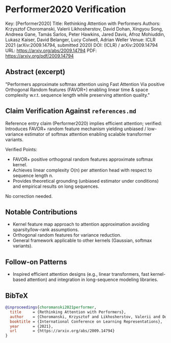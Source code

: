 # Performer2020 Verification

Key: [Performer2020]
Title: Rethinking Attention with Performers
Authors: Krzysztof Choromanski, Valerii Likhosherstov, David Dohan, Xingyou Song, Andreea Gane, Tamás Sarlos, Peter Hawkins, Jared Davis, Afroz Mohiuddin, Lukasz Kaiser, David Belanger, Lucy Colwell, Adrian Weller
Venue: ICLR 2021 (arXiv:2009.14794, submitted 2020)
DOI: (ICLR) / arXiv:2009.14794
URL: <https://arxiv.org/abs/2009.14794>
PDF: <https://arxiv.org/pdf/2009.14794>

## Abstract (excerpt)

"Performers approximate softmax attention using Fast Attention Via positive Orthogonal Random features (FAVOR+) enabling linear time & space complexity w.r.t. sequence length while preserving attention quality."

## Claim Verification Against `references.md`

Reference entry claim (Performer2020) implies efficient attention; verified: Introduces FAVOR+ random feature mechanism yielding unbiased / low-variance estimator of softmax attention enabling scalable transformer variants.

Verified Points:

- FAVOR+ positive orthogonal random features approximate softmax kernel.
- Achieves linear complexity O(n) per attention head with respect to sequence length n.
- Provides theoretical grounding (unbiased estimator under conditions) and empirical results on long sequences.

No correction needed.

## Notable Contributions

- Kernel feature map approach to attention approximation avoiding sparsity/low-rank assumptions.
- Orthogonal random features for variance reduction.
- General framework applicable to other kernels (Gaussian, softmax variants).

## Follow-on Patterns

- Inspired efficient attention designs (e.g., linear transformers, fast kernel-based attention) and integration in long-sequence modeling libraries.

## BibTeX

```bibtex
@inproceedings{choromanski2021performer,
  title     = {Rethinking Attention with Performers},
  author    = {Choromanski, Krzysztof and Likhosherstov, Valerii and Dohan, David and Song, Xingyou and Gane, Andreea and Sarlos, Tam{\'a}s and Hawkins, Peter and Davis, Jared and Mohiuddin, Afroz and Kaiser, Lukasz and Belanger, David and Colwell, Lucy and Weller, Adrian},
  booktitle = {International Conference on Learning Representations},
  year      = {2021},
  url       = {https://arxiv.org/abs/2009.14794}
}
```
